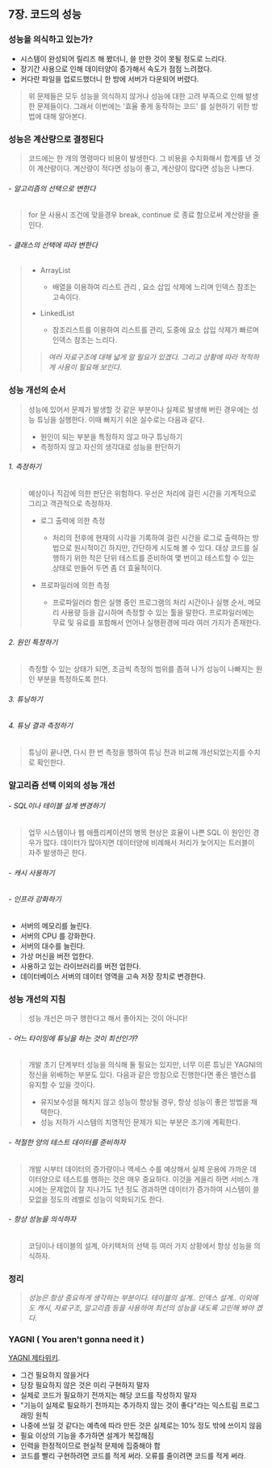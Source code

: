 7장. 코드의 성능
----------------

### 성능을 의식하고 있는가?

-	시스템이 완성되어 릴리즈 해 봤더니, 쓸 만한 것이 못될 정도로 느리다.
-	장기간 사용으로 인해 데이터양이 증가해서 속도가 점점 느려졌다.
-	커다란 파일을 업로드했더니 한 방에 서버가 다운되어 버렸다.

> 위 문제들은 모두 성능을 의식하지 않거나 성능에 대한 고려 부족으로 인해 발생한 문제들이다. 그래서 이번에는 '효율 좋게 동작하는 코드' 를 실현하기 위한 방법에 대해 알아본다.

### 성능은 계산량으로 결정된다

> 코드에는 한 개의 명령마다 비용이 발생한다. 그 비용을 수치화해서 합계를 낸 것이 계산량이다. 계산량이 적다면 성능이 좋고, 계산량이 많다면 성능은 나쁘다.

###### - 알고리즘의 선택으로 변한다

> for 문 사용시 조건에 맞을경우 break, continue 로 종료 함으로써 계산량을 줄인다.

###### - 클래스의 선택에 따라 변한다

> -	ArrayList
>
> 	-	배열을 이용하여 리스트 관리 , 요소 삽입 삭제에 느리며 인덱스 참조는 고속이다.
>
> -	LinkedList
>
> 	-	참조리스트를 이용하여 리스트를 관리, 도중에 요소 삽입 삭제가 빠르며 인덱스 참조는 느리다.
>
> > *여러 자료구조에 대해 넓게 알 필요가 있겠다. 그리고 상황에 따라 적적하게 사용이 필요해 보인다.*

### 성능 개선의 순서

> 성능에 있어서 문제가 발생할 것 같은 부분이나 실제로 발생해 버린 경우에는 성능 튜닝을 실행한다. 이때 빠지기 쉬운 실수로는 다음과 같다.
>
> -	원인이 되는 부분을 특정하지 않고 마구 튜닝하기
> -	측정하지 않고 자신의 생각대로 성능을 판단하기

###### 1. 측정하기

> 예상이나 직감에 의한 판단은 위험하다. 우선은 처리에 걸린 시간을 기계적으로 그리고 객관적으로 측정하자.
>
> -	로그 출력에 의한 측정
>
> 	-	처리의 전후에 현재의 시각을 기록하여 걸린 시간을 로그로 출력하는 방법으로 원시적이긴 하지만, 간단하게 시도해 볼 수 있다. 대상 코드를 실행하기 위한 작은 단위 테스트를 준비하여 몇 번이고 테스트할 수 있는 상태로 만들어 두면 좀 더 효율적이다.
>
> -	프로파일러에 의한 측정
>
> 	-	프로파일러라 함은 실행 중인 프로그램의 처리 시간이나 실행 순서, 메모리 사용량 등을 감시하며 측정할 수 있는 툴을 말한다. 프로파일러에는 무료 및 유료를 포함해서 언어나 실행환경에 따라 여러 가지가 존재한다.
>

###### 2. 원인 특정하기

> 측정할 수 있는 상태가 되면, 조금씩 측정의 범위를 좁혀 나가 성능이 나빠지는 원인 부분을 특정하도록 한다.

###### 3. 튜닝하기

###### 4. 튜닝 결과 측정하기

> 튜닝이 끝나면, 다시 한 번 측정을 행하여 튜닝 전과 비교해 개선되었는지를 수치로 확인한다.

### 알고리즘 선택 이외의 성능 개선

###### - SQL이나 테이블 설계 변경하기

> 업무 시스템이나 웹 애플리케이션의 병목 현상은 효율이 나쁜 SQL 이 원인인 경우가 많다. 데이터가 많아지면 데이터양에 비례해서 처리가 늦어지는 트러블이 자주 발생하곤 한다.

###### - 캐시 사용하기

###### - 인프라 강화하기

-	서버의 메모리를 늘린다.
-	서버의 CPU 를 강화한다.
-	서버의 대수를 늘린다.
-	가상 머신을 버전 업한다.
-	사용하고 있는 라이브러리를 버전 업한다.
-	데이터베이스 서버의 데이터 영역을 고속 저장 장치로 변경한다.

### 성능 개선의 지침

> 성능 개선은 마구 행한다고 해서 좋아지는 것이 아니다!

###### - 어느 타이밍에 튜닝을 하는 것이 최선인가?

> 개발 초기 단계부터 성능을 의식해 둘 필요는 있지만, 너무 이른 튜닝은 YAGNI의 정신을 위배하는 부분도 있다. 다음과 같은 방침으로 진행한다면 좋은 밸런스를 유지할 수 있을 것이다.
>
> -	유지보수성을 해치지 않고 성능이 향상될 경우, 항상 성능이 좋은 방법을 채택한다.
> -	성능 저하가 시스템의 치명적인 문제가 되는 부분은 조기에 계획한다.

###### - 적절한 양의 테스트 데이터를 준비하자

> 개발 시부터 데이터의 증가량이나 액세스 수를 예상해서 실제 운용에 가까운 데이터양으로 테스트를 행하는 것은 매우 중요하다. 이것을 게을리 하면 서비스 개시에는 문제없이 잘 지나가도 1년 정도 경과하면 데이터가 증가하여 시스템이 쓸모없을 정도의 레벨로 성능이 악화되기도 한다.

###### - 항상 성능을 의식하자

> 코딩이나 테이블의 설계, 아키텍처의 선택 등 여러 가지 상황에서 항상 성능을 의식하자.

### 정리

> *성능은 항상 중요하게 생각하는 부분이다. 테이블의 설계.. 인덱스 설계.. 이외에도 캐시, 자료구조, 알고리즘 등을 사용하여 최선의 성능을 내도록 고민해 봐야 겠다.*

### YAGNI ( You aren't gonna need it )

[YAGNI 제타위키](https://zetawiki.com/wiki/YAGNI).

-	그건 필요하지 않을거다
-	당장 필요하지 않은 것은 미리 구현하지 말자
-	실제로 코드가 필요하기 전까지는 해당 코드를 작성하지 말자
-	"기능이 실제로 필요하기 전까지는 추가하지 않는 것이 좋다"라는 익스트림 프로그래밍 원칙
-	나중에 쓰일 것 같다는 예측에 따라 만든 것은 실제로는 10% 정도 밖에 쓰이지 않음
-	필요 이상의 기능을 추가하면 설계가 복잡해짐
-	인력을 한정적이므로 현실적 문제에 집중해야 함
-	코드를 빨리 구현하려면 코드를 적게 써라. 오류를 줄이려면 코드를 적게 써라.
